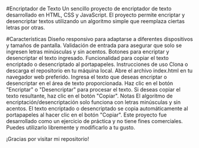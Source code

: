 #Encriptador de Texto
Un sencillo proyecto de encriptador de texto desarrollado en HTML, CSS y JavaScript. El proyecto permite encriptar y desencriptar textos utilizando un algoritmo simple que reemplaza ciertas letras por otras.

#Características
Diseño responsivo para adaptarse a diferentes dispositivos y tamaños de pantalla.
Validación de entrada para asegurar que solo se ingresen letras minúsculas y sin acentos.
Botones para encriptar y desencriptar el texto ingresado.
Funcionalidad para copiar el texto encriptado o desencriptado al portapapeles.
Instrucciones de uso
Clona o descarga el repositorio en tu máquina local.
Abre el archivo index.html en tu navegador web preferido.
Ingresa el texto que deseas encriptar o desencriptar en el área de texto proporcionada.
Haz clic en el botón "Encriptar" o "Desencriptar" para procesar el texto.
Si deseas copiar el texto resultante, haz clic en el botón "Copiar".
Notas
El algoritmo de encriptación/desencriptación solo funciona con letras minúsculas y sin acentos.
El texto encriptado o desencriptado se copia automáticamente al portapapeles al hacer clic en el botón "Copiar".
Este proyecto fue desarrollado como un ejercicio de práctica y no tiene fines comerciales. Puedes utilizarlo libremente y modificarlo a tu gusto.

¡Gracias por visitar mi repositorio!
